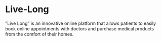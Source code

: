 # Live-Long
”Live Long” is an innovative online platform that allows patients to easily book online appointments with doctors and purchase medical products from the comfort of their homes.
